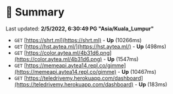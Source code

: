 # 📖 Summary
Last updated: **2/5/2022, 6:30:49 PG "Asia/Kuala_Lumpur"**

- `GET` [https://shrt.ml](https://shrt.ml) - **Up** (10266ms)
- `GET` [https://hst.aytea.ml/](https://hst.aytea.ml/) - **Up** (498ms)
- `GET` [https://color.aytea.ml/4b31d6.png](https://color.aytea.ml/4b31d6.png) - **Up** (1547ms)
- `GET` [https://memeapi.aytea14.repl.co/gimme](https://memeapi.aytea14.repl.co/gimme) - **Up** (10467ms)
- `GET` [https://teledrivemy.herokuapp.com/dashboard](https://teledrivemy.herokuapp.com/dashboard) - **Up** (183ms)
